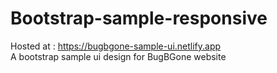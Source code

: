 # Bootstrap-sample-responsive
Hosted at : https://bugbgone-sample-ui.netlify.app
<br>
A bootstrap sample ui design for BugBGone website
